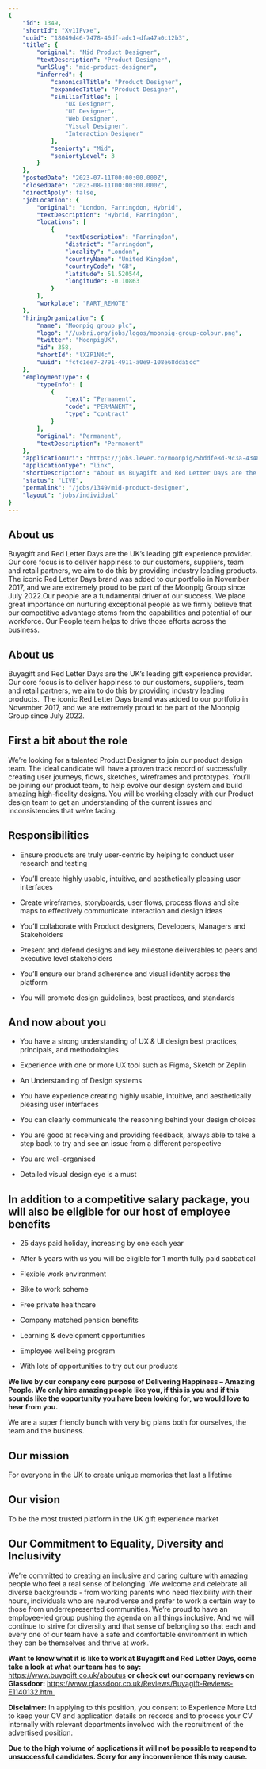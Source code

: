 ```yaml
---
{
	"id": 1349,
	"shortId": "Xv1IFvxe",
	"uuid": "18049d46-7478-46df-adc1-dfa47a0c12b3",
	"title": {
		"original": "Mid Product Designer",
		"textDescription": "Product Designer",
		"urlSlug": "mid-product-designer",
		"inferred": {
			"canonicalTitle": "Product Designer",
			"expandedTitle": "Product Designer",
			"similiarTitles": [
				"UX Designer",
				"UI Designer",
				"Web Designer",
				"Visual Designer",
				"Interaction Designer"
			],
			"seniorty": "Mid",
			"seniortyLevel": 3
		}
	},
	"postedDate": "2023-07-11T00:00:00.000Z",
	"closedDate": "2023-08-11T00:00:00.000Z",
	"directApply": false,
	"jobLocation": {
		"original": "London, Farringdon, Hybrid",
		"textDescription": "Hybrid, Farringdon",
		"locations": [
			{
				"textDescription": "Farringdon",
				"district": "Farringdon",
				"locality": "London",
				"countryName": "United Kingdom",
				"countryCode": "GB",
				"latitude": 51.520544,
				"longitude": -0.10863
			}
		],
		"workplace": "PART_REMOTE"
	},
	"hiringOrganization": {
		"name": "Moonpig group plc",
		"logo": "//uxbri.org/jobs/logos/moonpig-group-colour.png",
		"twitter": "MoonpigUK",
		"id": 358,
		"shortId": "lXZP1N4c",
		"uuid": "fcfc1ee7-2791-4911-a0e9-108e68dda5cc"
	},
	"employmentType": {
		"typeInfo": [
			{
				"text": "Permanent",
				"code": "PERMANENT",
				"type": "contract"
			}
		],
		"original": "Permanent",
		"textDescription": "Permanent"
	},
	"applicationUri": "https://jobs.lever.co/moonpig/5bddfe8d-9c3a-4348-a7f6-c5e5f53d2ccc/apply",
	"applicationType": "link",
	"shortDescription": "About us Buyagift and Red Letter Days are the UK’s’ leading gift experience provider. Our core focus is to deliver happiness to our customers, suppliers, team and retail partners, we aim to do this",
	"status": "LIVE",
	"permalink": "/jobs/1349/mid-product-designer",
	"layout": "jobs/individual"
}
---
```

<h2>About us</h2><p>Buyagift and Red Letter Days are the UK’s leading gift experience provider. Our core focus is to deliver happiness to our customers, suppliers, team and retail partners, we aim to do this by providing industry leading products. The iconic Red Letter Days brand was added to our portfolio in November 2017, and we are extremely proud to be part of the Moonpig Group since July 2022.Our people are a fundamental driver of our success. We place great importance on nurturing exceptional people as we firmly believe that our competitive advantage stems from the capabilities and potential of our workforce. Our People team helps to drive those efforts across the business.&nbsp;</p><h2>About us</h2><p>Buyagift and Red Letter Days are the UK’s leading gift experience provider. Our core focus is to deliver happiness to our customers, suppliers, team and retail partners, we aim to do this by providing industry leading products.&nbsp; The iconic Red Letter Days brand was added to our portfolio in November 2017, and we are extremely proud to be part of the Moonpig Group since July 2022.</p><h2>First a bit about the role</h2><p>We’re looking for a talented Product Designer to join our product design team. The ideal candidate will have a proven track record of successfully creating user journeys, flows, sketches, wireframes and prototypes. You’ll be joining our product team, to help evolve our design system and build amazing high-fidelity designs. You will be working closely with our Product design team to get an understanding of the current issues and inconsistencies that we’re facing.</p><h2>Responsibilities</h2><ul><li><p>Ensure products are truly user-centric by helping to conduct user research and testing</p></li><li><p>You’ll create highly usable, intuitive, and aesthetically pleasing user interfaces</p></li><li><p>Create wireframes, storyboards, user flows, process flows and site maps to effectively communicate interaction and design ideas</p></li><li><p>You’ll collaborate with Product designers, Developers, Managers and Stakeholders</p></li><li><p>Present and defend designs and key milestone deliverables to peers and executive level stakeholders</p></li><li><p>You’ll ensure our brand adherence and visual identity across the platform</p></li><li><p>You will promote design guidelines, best practices, and standards</p></li></ul><h2>And now about you</h2><ul><li><p>You have a strong understanding of UX &amp; UI design best practices, principals, and methodologies</p></li><li><p>Experience with one or more UX tool such as Figma, Sketch or Zeplin</p></li><li><p>An Understanding of Design systems</p></li><li><p>You have experience creating highly usable, intuitive, and aesthetically pleasing user interfaces</p></li><li><p>You can clearly communicate the reasoning behind your design choices</p></li><li><p>You are good at receiving and providing feedback, always able to take a step back to try and see an issue from a different perspective</p></li><li><p>You are well-organised&nbsp;</p></li><li><p>Detailed visual design eye is a must</p></li></ul><h2>In addition to a competitive salary package, you will also be eligible for our host of employee benefits</h2><ul><li><p>25 days paid holiday, increasing by one each year</p></li><li><p>After 5 years with us you will be eligible for 1 month fully paid sabbatical</p></li><li><p>Flexible work environment</p></li><li><p>Bike to work scheme</p></li><li><p>Free private healthcare</p></li><li><p>Company matched pension benefits</p></li><li><p>Learning &amp; development opportunities</p></li><li><p>Employee wellbeing program</p></li><li><p>With lots of opportunities to try out our products</p></li></ul><p><strong>We live by our company core purpose of Delivering Happiness – Amazing People. We only hire amazing people like you, if this is you and if this sounds like the opportunity you have been looking for, we would love to hear from you.&nbsp;</strong></p><p>We are a super friendly bunch with very big plans both for ourselves, the team and the business.</p><h2>Our mission</h2><p>For everyone in the UK to create unique memories that last a lifetime</p><h2>Our vision</h2><p>To be the most trusted platform in the UK gift experience market</p><h2>Our Commitment to Equality, Diversity and Inclusivity</h2><p>We’re committed to creating an inclusive and caring culture with amazing people who feel a real sense of belonging. We welcome and celebrate all diverse backgrounds - from working parents who need flexibility with their hours, individuals who are neurodiverse and prefer to work a certain way to those from underrepresented communities. We’re proud to have an employee-led group pushing the agenda on all things inclusive. And we will continue to strive for diversity and that sense of belonging so that each and every one of our team have a safe and comfortable environment in which they can be themselves and thrive at work.</p><p><strong>Want to know what it is like to work at Buyagift and Red Letter Days, come take a look at what our team has to say: </strong><a target="_blank" rel="noopener noreferrer nofollow" href="https://www.buyagift.co.uk/aboutus">https://www.buyagift.co.uk/aboutus</a>&nbsp;<strong>or check out our company reviews on Glassdoor: </strong><a target="_blank" rel="noopener noreferrer nofollow" href="https://www.glassdoor.co.uk/Reviews/Buyagift-Reviews-E1140132.htm%20%20">https://www.glassdoor.co.uk/Reviews/Buyagift-Reviews-E1140132.htm </a>&nbsp;</p><p><strong>Disclaimer:</strong> In applying to this position, you consent to Experience More Ltd to keep your CV and application details on records and to process your CV internally with relevant departments involved with the recruitment of the advertised position.</p><p><strong>Due to the high volume of applications it will not be possible to respond to unsuccessful candidates. Sorry for any inconvenience this may cause.</strong></p>
